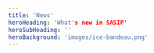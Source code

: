 ```yaml
---
title: 'News'
heroHeading: 'What's new in SASIP'
heroSubHeading: ''
heroBackground: 'images/ice-bandeau.png'
---
```

